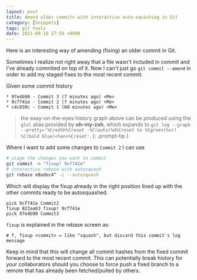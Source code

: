```yaml
---
layout: post
title: Amend older commits with interactive auto-squashing in Git
category: [Snippets]
tags: git tools
date: 2021-09-18 17:59 +0900
---
```

Here is an interesting way of amending (fixing) an older commit in Git.

Sometimes I realize not right away that a file wasn't included in commit and I've already commited on top of it.
Now I can't just go `git commit --amend` in order to add my staged fixes to the most recent commit.

Given some commit history

```
* 97e4b90 - Commit 3 (7 minutes ago) <Me>
* 9cf741e - Commit 2 (7 minutes ago) <Me>
* c4c839c - Commit 1 (60 minutes ago) <Me>
```

> the easy-on-the-eyes history graph above can be produced using the `glol` alias provided by **oh-my-zsh**, which expands to
> `git log --graph --pretty='%Cred%h%Creset -%C(auto)%d%Creset %s %Cgreen(%cr) %C(bold blue)<%an>%Creset'`.
{: .prompt-tip }

Where I want to add some changes to `Commit 2` I can use

```sh
# stage the changes you want to commit 
git commit -m "fixup! 9cf741e"
# interactive rebase with autosquash
git rebase e8adec4^ -i --autosquash
```

Which will display the fixup already in the right position lined up with the other commits ready to be autosquashed.

```
pick 9cf741e Commit2
fixup 823aa63 fixup! 9cf741e
pick 97e4b90 Commit3
```

`fixup` is explained in the rebase screen as:

```
# f, fixup <commit> = like "squash", but discard this commit's log message
```

Keep in mind that this will change all commit hashes from the fixed commit forward to the most recent commit.
This can potentially break history for your collaborators should you choose to force push a fixed branch to a remote that has already been fetched/pulled by others.
